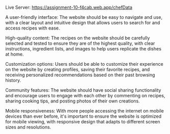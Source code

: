 Live Server: https://assignment-10-f4cab.web.app/chefData

A user-friendly interface: The website should be easy to navigate and use, with a clear layout and intuitive design that allows users to search for and access recipes with ease.

High-quality content: The recipes on the website should be carefully selected and tested to ensure they are of the highest quality, with clear instructions, ingredient lists, and images to help users replicate the dishes at home.

Customization options: Users should be able to customize their experience on the website by creating profiles, saving their favorite recipes, and receiving personalized recommendations based on their past browsing history.

Community features: The website should have social sharing functionality and encourage users to engage with each other by commenting on recipes, sharing cooking tips, and posting photos of their own creations.

Mobile responsiveness: With more people accessing the internet on mobile devices than ever before, it's important to ensure the website is optimized for mobile viewing, with responsive design that adapts to different screen sizes and resolutions.


